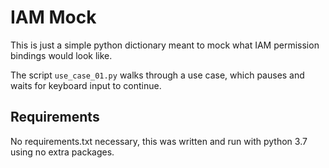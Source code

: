 # IAM Mock

This is just a simple python dictionary meant to mock what IAM permission bindings would look like.

The script `use_case_01.py` walks through a use case, which pauses and waits for keyboard input to continue.

## Requirements

No requirements.txt necessary, this was written and run with python 3.7 using no extra packages.